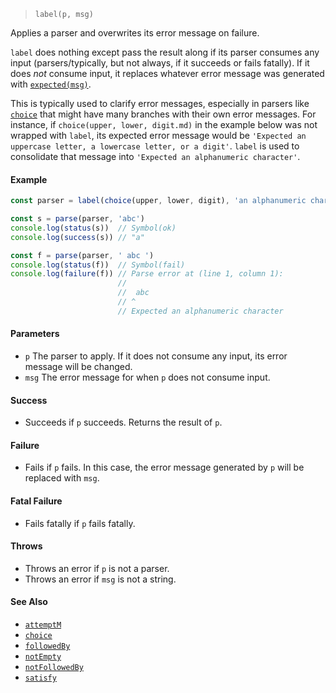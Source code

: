 <!--
 Copyright (c) 2020 Thomas J. Otterson
 
 This software is released under the MIT License.
 https://opensource.org/licenses/MIT
-->

> `label(p, msg)`

Applies a parser and overwrites its error message on failure.

`label` does nothing except pass the result along if its parser consumes any input (parsers/typically, but not always, if it succeeds or fails fatally). If it does *not* consume input, it replaces whatever error message was generated with [`expected(msg)`](../tools/expected.md).

This is typically used to clarify error messages, especially in parsers like [`choice`](choice.md) that might have many branches with their own error messages. For instance, if `choice(upper, lower, digit.md)` in the example below was not wrapped with `label`, its expected error message would be `'Expected an uppercase letter, a lowercase letter, or a digit'`. `label` is used to consolidate that message into `'Expected an alphanumeric character'`.

#### Example

```javascript
const parser = label(choice(upper, lower, digit), 'an alphanumeric character')

const s = parse(parser, 'abc')
console.log(status(s))  // Symbol(ok)
console.log(success(s)) // "a"

const f = parse(parser, ' abc ')
console.log(status(f))  // Symbol(fail)
console.log(failure(f)) // Parse error at (line 1, column 1):
                        //
                        //  abc 
                        // ^
                        // Expected an alphanumeric character
```

#### Parameters

* `p` The parser to apply. If it does not consume any input, its error message will be changed.
* `msg` The error message for when `p` does not consume input.

#### Success

* Succeeds if `p` succeeds. Returns the result of `p`.

#### Failure

* Fails if `p` fails. In this case, the error message generated by `p` will be replaced with `msg`.

#### Fatal Failure

* Fails fatally if `p` fails fatally.

#### Throws

* Throws an error if `p` is not a parser.
* Throws an error if `msg` is not a string.

#### See Also

* [`attemptM`](attemptm.md)
* [`choice`](choice.md)
* [`followedBy`](followedby.md)
* [`notEmpty`](notempty.md)
* [`notFollowedBy`](notfollowedby.md)
* [`satisfy`](satisfy.md)